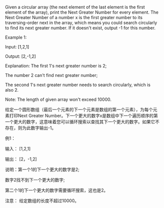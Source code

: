 Given a circular array (the next element of the last element is the first element of the array), print the Next Greater Number for every element. The Next Greater Number of a number x is the first greater number to its traversing-order next in the array, which means you could search circularly to find its next greater number. If it doesn't exist, output -1 for this number.

Example 1:

Input: [1,2,1]

Output: [2,-1,2]

Explanation: The first 1's next greater number is 2; 

The number 2 can't find next greater number; 

The second 1's next greater number needs to search circularly, which is also 2.

Note: The length of given array won't exceed 10000.


给定一个圆形数组（最后一个元素的下一个元素是数组的第一个元素），为每个元素打印Next Greater Number。下一个更大的数字x是数组中下一个遍历顺序的第一个更大的数字，这意味着您可以循环搜索以查找其下一个更大的数字。如果它不存在，则为此数字输出-1。

例1：

输入： [1,2,1]

 输出： [2，-1,2]
 
 说明：第一个1的下一个更大的数字是2; 
 
数字2找不到下一个更大的数字; 

第二个1的下一个更大的数字需要循环搜索，这也是2。

注意： 给定数组的长度不超过10000。
